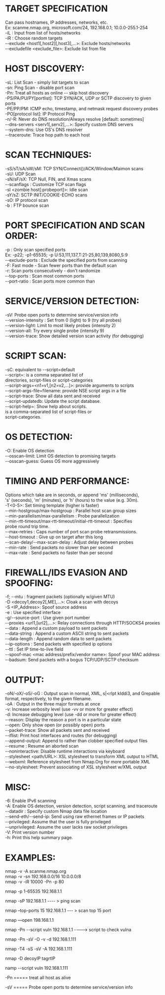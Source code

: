 # TARGET SPECIFICATION   
  Can pass hostnames, IP addresses, networks, etc.   
  Ex: scanme.nmap.org, microsoft.com/24, 192.168.0.1; 10.0.0-255.1-254   
  -iL <inputfilename>: Input from list of hosts/networks   
  -iR <num hosts>: Choose random targets   
  --exclude <host1[,host2][,host3],...>: Exclude hosts/networks   
  --excludefile <exclude_file>: Exclude list from file   

# HOST DISCOVERY:   
  -sL: List Scan - simply list targets to scan  
  -sn: Ping Scan - disable port scan  
  -Pn: Treat all hosts as online -- skip host discovery   
  -PS/PA/PU/PY[portlist]: TCP SYN/ACK, UDP or SCTP discovery to given ports   
  -PE/PP/PM: ICMP echo, timestamp, and netmask request discovery probes   
  -PO[protocol list]: IP Protocol Ping   
  -n/-R: Never do DNS resolution/Always resolve [default: sometimes]   
  --dns-servers <serv1[,serv2],...>: Specify custom DNS servers   
  --system-dns: Use OS's DNS resolver   
  --traceroute: Trace hop path to each host   

# SCAN TECHNIQUES:   
  -sS/sT/sA/sW/sM: TCP SYN/Connect()/ACK/Window/Maimon scans   
  -sU: UDP Scan   
  -sN/sF/sX: TCP Null, FIN, and Xmas scans   
  --scanflags <flags>: Customize TCP scan flags   
  -sI <zombie host[:probeport]>: Idle scan   
  -sY/sZ: SCTP INIT/COOKIE-ECHO scans   
  -sO: IP protocol scan   
  -b <FTP relay host>: FTP bounce scan   

# PORT SPECIFICATION AND SCAN ORDER:      
  -p <port ranges>: Only scan specified ports   
    Ex: -p22; -p1-65535; -p U:53,111,137,T:21-25,80,139,8080,S:9   
  --exclude-ports <port ranges>: Exclude the specified ports from scanning   
  -F: Fast mode - Scan fewer ports than the default scan   
  -r: Scan ports consecutively - don't randomize   
  --top-ports <number>: Scan <number> most common ports   
  --port-ratio <ratio>: Scan ports more common than <ratio>   

# SERVICE/VERSION DETECTION:      
  -sV: Probe open ports to determine service/version info   
  --version-intensity <level>: Set from 0 (light) to 9 (try all probes)   
  --version-light: Limit to most likely probes (intensity 2)   
  --version-all: Try every single probe (intensity 9)   
  --version-trace: Show detailed version scan activity (for debugging)   

# SCRIPT SCAN:      
  -sC: equivalent to --script=default   
  --script=<Lua scripts>: <Lua scripts> is a comma separated list of   
           directories, script-files or script-categories   
  --script-args=<n1=v1,[n2=v2,...]>: provide arguments to scripts   
  --script-args-file=filename: provide NSE script args in a file   
  --script-trace: Show all data sent and received   
  --script-updatedb: Update the script database.   
  --script-help=<Lua scripts>: Show help about scripts.   
           <Lua scripts> is a comma-separated list of script-files or   
           script-categories.   

# OS DETECTION:    
  -O: Enable OS detection   
  --osscan-limit: Limit OS detection to promising targets   
  --osscan-guess: Guess OS more aggressively   

# TIMING AND PERFORMANCE:      
  Options which take <time> are in seconds, or append 'ms' (milliseconds),   
  's' (seconds), 'm' (minutes), or 'h' (hours) to the value (e.g. 30m).   
  -T<0-5>: Set timing template (higher is faster)   
  --min-hostgroup/max-hostgroup <size>: Parallel host scan group sizes   
  --min-parallelism/max-parallelism <numprobes>: Probe parallelization   
  --min-rtt-timeout/max-rtt-timeout/initial-rtt-timeout <time>: Specifies   
      probe round trip time.   
  --max-retries <tries>: Caps number of port scan probe retransmissions.   
  --host-timeout <time>: Give up on target after this long   
  --scan-delay/--max-scan-delay <time>: Adjust delay between probes   
  --min-rate <number>: Send packets no slower than <number> per second   
  --max-rate <number>: Send packets no faster than <number> per second   

# FIREWALL/IDS EVASION AND SPOOFING:      
  -f; --mtu <val>: fragment packets (optionally w/given MTU)  
  -D <decoy1,decoy2[,ME],...>: Cloak a scan with decoys   
  -S <IP_Address>: Spoof source address   
  -e <iface>: Use specified interface   
  -g/--source-port <portnum>: Use given port number   
  --proxies <url1,[url2],...>: Relay connections through HTTP/SOCKS4 proxies   
  --data <hex string>: Append a custom payload to sent packets   
  --data-string <string>: Append a custom ASCII string to sent packets   
  --data-length <num>: Append random data to sent packets   
  --ip-options <options>: Send packets with specified ip options   
  --ttl <val>: Set IP time-to-live field   
  --spoof-mac <mac address/prefix/vendor name>: Spoof your MAC address   
  --badsum: Send packets with a bogus TCP/UDP/SCTP checksum   

# OUTPUT:   
  -oN/-oX/-oS/-oG <file>: Output scan in normal, XML, s|<rIpt kIddi3,
     and Grepable format, respectively, to the given filename.   
  -oA <basename>: Output in the three major formats at once   
  -v: Increase verbosity level (use -vv or more for greater effect)   
  -d: Increase debugging level (use -dd or more for greater effect)   
  --reason: Display the reason a port is in a particular state   
  --open: Only show open (or possibly open) ports   
  --packet-trace: Show all packets sent and received   
  --iflist: Print host interfaces and routes (for debugging)   
  --append-output: Append to rather than clobber specified output files   
  --resume <filename>: Resume an aborted scan   
  --noninteractive: Disable runtime interactions via keyboard   
  --stylesheet <path/URL>: XSL stylesheet to transform XML output to HTML   
  --webxml: Reference stylesheet from Nmap.Org for more portable XML   
  --no-stylesheet: Prevent associating of XSL stylesheet w/XML output   

# MISC:      
  -6: Enable IPv6 scanning   
  -A: Enable OS detection, version detection, script scanning, and traceroute   
  --datadir <dirname>: Specify custom Nmap data file location   
  --send-eth/--send-ip: Send using raw ethernet frames or IP packets   
  --privileged: Assume that the user is fully privileged   
  --unprivileged: Assume the user lacks raw socket privileges    
  -V: Print version number   
  -h: Print this help summary page.   

# EXAMPLES:   
  nmap -v -A scanme.nmap.org   
  nmap -v -sn 192.168.0.0/16 10.0.0.0/8   
  nmap -v -iR 10000 -Pn -p 80  

  nmap -p 1-65535 192.168.1.1
  
  nmap -sP 192.168.1.1 ---- > ping scan
  
  nmap –top-ports 15 192.168.1.1 --- > scan top 15 port
  
  nmap —open 198.168.1.1 
  
  nmap -Pn --script vuln 192.168.1.1 ----> script to check vulna
  
  nmap -Pn -sV -O -v -d 192.168.1.111
  
  nmap -T4 -sS -sV -A  192.168.1.111
  
  nmap -D decoyIP tagrtIP
  
  namp --script vuln 192.168.1.111

  -Pn ===== treat all host as alive 
  
  -sV ===== Probe open ports to determine service/version info 

